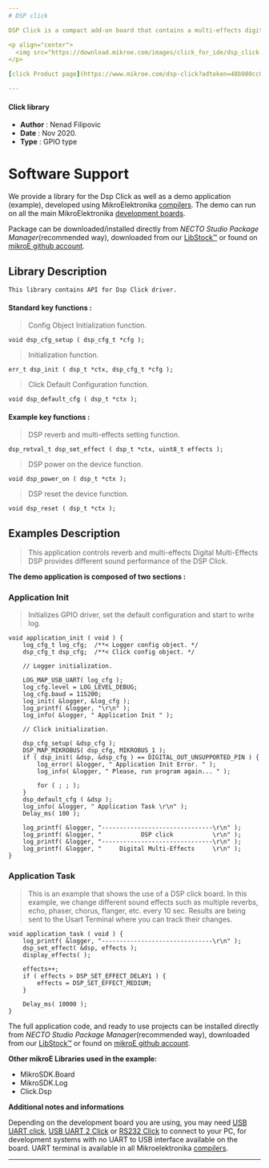 ```yaml
---
# DSP click

DSP Click is a compact add-on board that contains a multi-effects digital signal processor. This board features the V1000, a complete multi-effects audio DSP with ultra-high quality audio performance in a rapid ‘time-to-market’ solution from Coolaudio. The V1000 includes its integrated RAM with 16 built-in multi-effects and reverb controlled via I/O pins or I2C interface. Combined with a low-cost A/D-D/A codec like the V4220, this Click board™ provides an ultra-low cost FX solution.

<p align="center">
  <img src="https://download.mikroe.com/images/click_for_ide/dsp_click.png" height=300px>
</p>

[click Product page](https://www.mikroe.com/dsp-click?adtoken=48b980cc0840208867ff3317ac2fc531db4a1dd7&ad=mikromanage&id_employee=33)

---
```



#### Click library

- **Author**        : Nenad Filipovic
- **Date**          : Nov 2020.
- **Type**          : GPIO type


# Software Support

We provide a library for the Dsp Click
as well as a demo application (example), developed using MikroElektronika
[compilers](https://www.mikroe.com/necto-studio).
The demo can run on all the main MikroElektronika [development boards](https://www.mikroe.com/development-boards).

Package can be downloaded/installed directly from *NECTO Studio Package Manager*(recommended way), downloaded from our [LibStock&trade;](https://libstock.mikroe.com) or found on [mikroE github account](https://github.com/MikroElektronika/mikrosdk_click_v2/tree/master/clicks).

## Library Description

```
This library contains API for Dsp Click driver.
```

#### Standard key functions :

> Config Object Initialization function.
```
void dsp_cfg_setup ( dsp_cfg_t *cfg );
```

> Initialization function.
```
err_t dsp_init ( dsp_t *ctx, dsp_cfg_t *cfg );
```

> Click Default Configuration function.
```
void dsp_default_cfg ( dsp_t *ctx );
```

#### Example key functions :

> DSP reverb and multi-effects setting function.
```
dsp_retval_t dsp_set_effect ( dsp_t *ctx, uint8_t effects );
```

> DSP power on the device function.
```
void dsp_power_on ( dsp_t *ctx );
```

> DSP reset the device function.
```
void dsp_reset ( dsp_t *ctx );
```

## Examples Description

> This application controls reverb and multi-effects Digital Multi-Effects DSP 
> provides different sound performance of the DSP Click.

**The demo application is composed of two sections :**

### Application Init

> Initializes GPIO driver, set the default configuration and start to write log.

```
void application_init ( void ) {
    log_cfg_t log_cfg;  /**< Logger config object. */
    dsp_cfg_t dsp_cfg;  /**< Click config object. */

    // Logger initialization.

    LOG_MAP_USB_UART( log_cfg );
    log_cfg.level = LOG_LEVEL_DEBUG;
    log_cfg.baud = 115200;
    log_init( &logger, &log_cfg );
    log_printf( &logger, "\r\n" );
    log_info( &logger, " Application Init " );

    // Click initialization.

    dsp_cfg_setup( &dsp_cfg );
    DSP_MAP_MIKROBUS( dsp_cfg, MIKROBUS_1 );
    if ( dsp_init( &dsp, &dsp_cfg ) == DIGITAL_OUT_UNSUPPORTED_PIN ) {
        log_error( &logger, " Application Init Error. " );
        log_info( &logger, " Please, run program again... " );

        for ( ; ; );
    }
    dsp_default_cfg ( &dsp );   
    log_info( &logger, " Application Task \r\n" );
    Delay_ms( 100 );
    
    log_printf( &logger, "-------------------------------\r\n" );
    log_printf( &logger, "           DSP click           \r\n" );
    log_printf( &logger, "-------------------------------\r\n" );
    log_printf( &logger, "     Digital Multi-Effects     \r\n" );
}
```

### Application Task

> This is an example that shows the use of a DSP click board.
> In this example, we change different sound effects
> such as multiple reverbs, echo, phaser, chorus, flanger, etc. every 10 sec.
> Results are being sent to the Usart Terminal where you can track their changes.

```
void application_task ( void ) {
    log_printf( &logger, "-------------------------------\r\n" );
    dsp_set_effect( &dsp, effects );
    display_effects( );
    
    effects++;
    if ( effects > DSP_SET_EFFECT_DELAY1 ) {
        effects = DSP_SET_EFFECT_MEDIUM;
    }

    Delay_ms( 10000 );  
}
```

The full application code, and ready to use projects can be installed directly from *NECTO Studio Package Manager*(recommended way), downloaded from our [LibStock&trade;](https://libstock.mikroe.com) or found on [mikroE github account](https://github.com/MikroElektronika/mikrosdk_click_v2/tree/master/clicks).

**Other mikroE Libraries used in the example:**

- MikroSDK.Board
- MikroSDK.Log
- Click.Dsp

**Additional notes and informations**

Depending on the development board you are using, you may need
[USB UART click](https://www.mikroe.com/usb-uart-click),
[USB UART 2 Click](https://www.mikroe.com/usb-uart-2-click) or
[RS232 Click](https://www.mikroe.com/rs232-click) to connect to your PC, for
development systems with no UART to USB interface available on the board. UART
terminal is available in all Mikroelektronika
[compilers](https://shop.mikroe.com/compilers).

---
